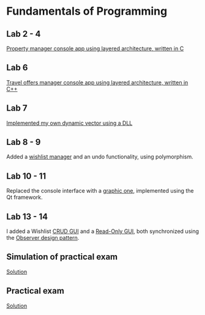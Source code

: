 # Fundamentals of Programming
## Lab 2 - 4
[Property manager console app using layered architecture, written in C](https://github.com/ciuiseb/UBB/tree/main/Semestrul%201/FP/lab%202)

## Lab 6 
[Travel offers manager console app using layered architecture, written in C++](https://github.com/ciuiseb/UBB/tree/main/Semestrul%202/OOP/lab%206-9)

## Lab 7
[Implemented my own dynamic vector using a DLL](https://github.com/ciuiseb/UBB/blob/main/Semestrul%202/OOP/lab%206-9/my_vector(lab%207)/vector.h)

## Lab 8 - 9
Added a [wishlist manager](https://github.com/ciuiseb/UBB/blob/main/Semestrul%202/OOP/lab%206-9/wishlist.h) and an undo functionality, using polymorphism.

## Lab 10 - 11
Replaced the console interface with a [graphic one](https://github.com/ciuiseb/UBB/tree/main/Semestrul%202/OOP/lab%2010-14/QtClasses), implemented using the Qt framework.

## Lab 13 - 14
I added a Wishlist [CRUD GUI](https://github.com/ciuiseb/UBB/blob/main/Semestrul%202/OOP/lab%2010-14/QtClasses/user_crud_window.h) and a [Read-Only GUI](https://github.com/ciuiseb/UBB/blob/main/Semestrul%202/OOP/lab%2010-14/QtClasses/user_read_only_window.h), both synchronized using the [Observer design pattern](https://github.com/ciuiseb/UBB/blob/main/Semestrul%202/OOP/lab%2010-14/QtClasses/observer.h). 

## Simulation of practical exam
[Solution](https://github.com/ciuiseb/UBB/tree/main/Semestrul%202/OOP/SIMULARE(lab%2012))

## Practical exam
[Solution](https://github.com/ciuiseb/UBB/tree/main/Semestrul%202/OOP/PRACTIC)
